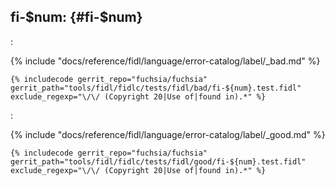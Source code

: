 ## fi-$num: <!-- TODO: Add title --> {#fi-$num}

<!-- TODO: 1 or 2 lines explaining what the causes this kind of failure -->:

{% include "docs/reference/fidl/language/error-catalog/label/_bad.md" %}

```fidl
{% includecode gerrit_repo="fuchsia/fuchsia" gerrit_path="tools/fidl/fidlc/tests/fidl/bad/fi-${num}.test.fidl" exclude_regexp="\/\/ (Copyright 20|Use of|found in).*" %}
```

<!-- TODO: 1 or 2 lines explaining how to fix this in the general case -->:

{% include "docs/reference/fidl/language/error-catalog/label/_good.md" %}

```fidl
{% includecode gerrit_repo="fuchsia/fuchsia" gerrit_path="tools/fidl/fidlc/tests/fidl/good/fi-${num}.test.fidl" exclude_regexp="\/\/ (Copyright 20|Use of|found in).*" %}
```

<!-- TODO(RECOMMENDED): 1 paragraph summarizing strategies to avoid problem -->

<!-- TODO(OPTIONAL): 1 explaining why this is an error in the first place -->
